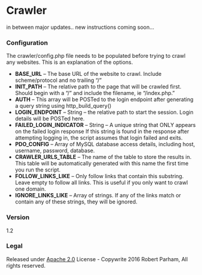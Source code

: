 # Crawler

in between major updates.. new instructions coming soon...

### Configuration
The crawler/config.php file needs to be populated before trying to crawl any websites. This is an explanation of the options.
 - **BASE_URL** – The base URL of the website to crawl. Include scheme/protocol and no trailing “/”
 - **INIT_PATH** – The relative path to the page that will be crawled first. Should begin with a “/” and include the filename, ie “/index.php.”
 - **AUTH** – This array will be POSTed to the login endpoint after generating a query string using http_build_query()
 - **LOGIN_ENDPOINT** – String – the relative path to start the session. Login details will be POSTed here.
 - **FAILED_LOGIN_INDICATOR** – String – A unique string that ONLY appears on the failed login response If this string is found in the response after attempting logging in, the script assumes that login failed and exits.
 - **PDO_CONFIG** – Array of MySQL database access details, including host, username, password, database.
 - **CRAWLER_URLS_TABLE** – The name of the table to store the results in. This table will be automatically generated with this name the first time you run the script.
 - **FOLLOW_LINKS_LIKE** – Only follow links that contain this substring. Leave empty to follow all links. This is useful if you only want to crawl one domain.
 - **IGNORE_LINKS_LIKE** – Array of strings. If any of the links match or contain any of these strings, they will be ignored.

### Version
1.2

### Legal
Released under [Apache 2.0] License - Copywrite 2016 Robert Parham, All rights reserved.

   [Apache 2.0]: <http://www.apache.org/licenses/LICENSE-2.0>


